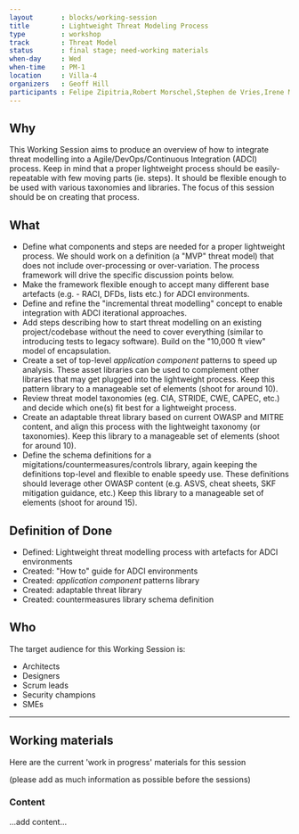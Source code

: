 ```yaml
---
layout       : blocks/working-session
title        : Lightweight Threat Modeling Process
type         : workshop
track        : Threat Model
status       : final stage; need-working materials
when-day     : Wed
when-time    : PM-1
location     : Villa-4
organizers   : Geoff Hill
participants : Felipe Zipitria,Robert Morschel,Stephen de Vries,Irene Michlin, Steven Wierckx
---
```


## Why

This Working Session aims to produce an overview of how to integrate threat modelling into a Agile/DevOps/Continuous Integration (ADCI) process. Keep in mind that a proper lightweight process should be easily-repeatable with few moving parts (ie. steps). It should be flexible enough to be used with various taxonomies and libraries.  The focus of this session should be on creating that process.


## What 

- Define what components and steps are needed for a proper lightweight process. We should work on a definition (a "MVP" threat model) that does not include over-processing or over-variation. The process framework will drive the specific discussion points below.
- Make the framework flexible enough to accept many different base artefacts (e.g. - RACI, DFDs, lists etc.) for ADCI environments.
- Define and refine the "incremental threat modelling" concept to enable integration with ADCI iterational approaches.
- Add steps describing how to start threat modelling on an existing project/codebase without the need to cover everything (similar to introducing tests to legacy software). Build on the "10,000 ft view" model of encapsulation.
- Create a set of top-level *application component* patterns to speed up analysis. These asset libraries can be used to complement other libraries that may get plugged into the lightweight process. Keep this pattern library to a manageable set of elements  (shoot for around 10).
- Review threat model taxonomies (eg. CIA, STRIDE, CWE, CAPEC, etc.) and decide which one(s) fit best for a lightweight process.
- Create an adaptable threat library based on current OWASP and MITRE content, and align this process with the lightweight taxonomy (or taxonomies). Keep this library to a manageable set of elements (shoot for around 10).
- Define the schema definitions for a migitations/countermeasures/controls library, again keeping the definitions top-level and flexible to enable speedy use. These definitions should leverage other OWASP content (e.g. ASVS, cheat sheets, SKF mitigation guidance, etc.) Keep this library to a manageable set of elements (shoot for around 15).

## Definition of Done

- Defined: Lightweight threat modelling process with artefacts for ADCI environments
- Created: "How to" guide for ADCI environments
- Created: *application component* patterns library
- Created: adaptable threat library
- Created: countermeasures library schema definition

## Who

The target audience for this Working Session is:

- Architects
- Designers
- Scrum leads
- Security champions
- SMEs

--- 

## Working materials

Here are the current 'work in progress' materials for this session 

(please add as much information as possible before the sessions)

### Content

...add content...
